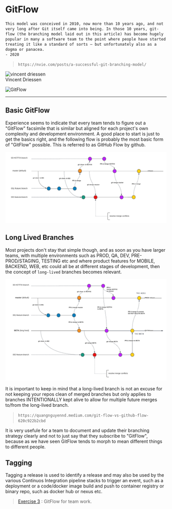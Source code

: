 # GitFlow

```
This model was conceived in 2010, now more than 10 years ago, and not very long after Git itself came into being. In those 10 years, git-flow (the branching model laid out in this article) has become hugely popular in many a software team to the point where people have started treating it like a standard of sorts — but unfortunately also as a dogma or panacea. 
- 2020
```
> `https://nvie.com/posts/a-successful-git-branching-model/`<br>

![vincent driessen](https://nvie.com/img/nvie-small@2x.jpg) <br>
Vincent Driessen

![GitFlow](https://miro.medium.com/max/720/1*hmZzuG8oU7fqsnpfTgKDUw.png)

---


## Basic GitFlow
Experience seems to indicate that every team tends to figure out a "GitFlow" facsimile that is similar but aligned for each project's own complexity and development environment.  A good place to start is just to get the basics right, and the following flow is probably the most basic form of "GitFlow" possible. This is referred to as GitHub Flow by github.

![basic-branching](../images/basic-branching.png)

## Long Lived Branches
Most projects don't stay that simple though, and as soon as you have larger teams, with multiple environments such as PROD, QA, DEV, PRE-PROD/STAGING, TESTING etc and where product features for MOBILE, BACKEND, WEB, etc could all be at different stages of development, then the concept of `long-lived` branches becomes relevant.

![long lived branches](../images/long-lived-branches.png)

It is important to keep in mind that a long-lived branch is not an excuse for not keeping your repos clean of merged branches but only applies to branches INTENTIONALLY kept alive to allow for multiple future merges to/from the long-lived branch.

> `https://quangnguyennd.medium.com/git-flow-vs-github-flow-620c922b2cbd`

It is very usefule for a team to document and update their branching strategy clearly and not to just say that they subscribe to "GitFlow", because as we have seen GitFlow tends to morph to mean different things to different people.

## Tagging
Tagging a release is used to identify a release and may also be used by the various Continuos Integration pipeline stacks to trigger an event, such as a deployment or a code/docker image build and push to container registry or binary repo, such as docker hub or nexus etc.



> [Exercise 3](./exercise-03.md) : GitFlow for team work.